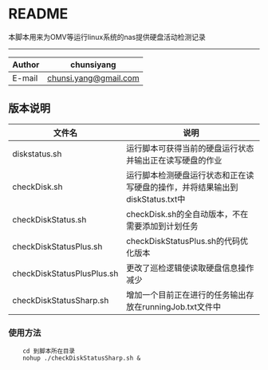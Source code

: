 README
===========================
本脚本用来为OMV等运行linux系统的nas提供硬盘活动检测记录

****
	
|Author|chunsiyang|
|---|---
|E-mail|chunsi.yang@gmail.com

## 版本说明
|文件名|说明|
|----|-----|
|diskstatus.sh|运行脚本可获得当前的硬盘运行状态并输出正在读写硬盘的作业|
|checkDisk.sh|运行脚本检测硬盘运行状态和正在读写硬盘的操作，并将结果输出到diskStatus.txt中|
|checkDiskStatus.sh|checkDisk.sh的全自动版本，不在需要添加到计划任务|
|checkDiskStatusPlus.sh|checkDiskStatusPlus.sh的代码优化版本|
|checkDiskStatusPlusPlus.sh|更改了巡检逻辑使读取硬盘信息操作减少|
|checkDiskStatusSharp.sh|增加一个目前正在进行的任务输出存放在runningJob.txt文件中|

### 使用方法
        cd 到脚本所在目录
        nohup ./checkDiskStatusSharp.sh &
